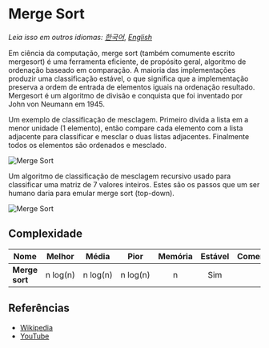 # Merge Sort

_Leia isso em outros idiomas:_
[_한국어_](README.ko-KR.md),
[_English_](README.md)

Em ciência da computação, merge sort (também comumente escrito
mergesort) é uma ferramenta eficiente, de propósito geral,
algoritmo de ordenação baseado em comparação. A maioria das implementações
produzir uma classificação estável, o que significa que a implementação
preserva a ordem de entrada de elementos iguais na ordenação
resultado. Mergesort é um algoritmo de divisão e conquista que
foi inventado por John von Neumann em 1945.

Um exemplo de classificação de mesclagem. Primeiro divida a lista em
a menor unidade (1 elemento), então compare cada
elemento com a lista adjacente para classificar e mesclar o
duas listas adjacentes. Finalmente todos os elementos são ordenados
e mesclado.

![Merge Sort](https://upload.wikimedia.org/wikipedia/commons/c/cc/Merge-sort-example-300px.gif)

Um algoritmo de classificação de mesclagem recursivo usado para classificar uma matriz de 7
valores inteiros. Estes são os passos que um ser humano daria para
emular merge sort (top-down).

![Merge Sort](https://upload.wikimedia.org/wikipedia/commons/e/e6/Merge_sort_algorithm_diagram.svg)

## Complexidade

| Nome           |    Melhor     |     Média     |     Pior      | Memória | Estável | Comentários |
| -------------- | :-----------: | :-----------: | :-----------: | :-----: | :-----: | :---------- |
| **Merge sort** | n&nbsp;log(n) | n&nbsp;log(n) | n&nbsp;log(n) |    n    |   Sim   |             |

## Referências

- [Wikipedia](https://en.wikipedia.org/wiki/Merge_sort)
- [YouTube](https://www.youtube.com/watch?v=KF2j-9iSf4Q&index=27&list=PLLXdhg_r2hKA7DPDsunoDZ-Z769jWn4R8)
